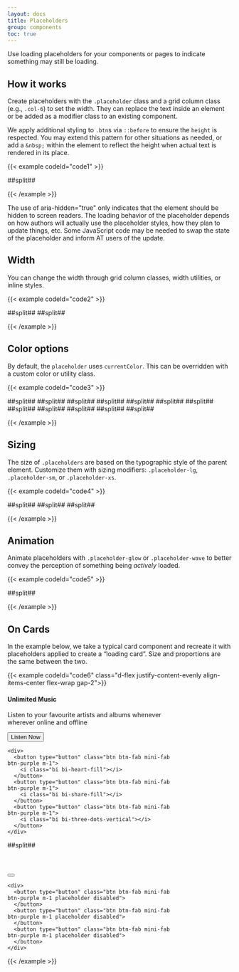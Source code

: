 ```yaml
---
layout: docs
title: Placeholders
group: components
toc: true
---
```


<p class="fs-4 ms-0 mb-4 text-secondary">Use loading placeholders for your components or pages to indicate something may still be loading.</p>

## How it works
Create placeholders with the ```.placeholder``` class and a grid column class (e.g., ```.col-6```) 
to set the width. They can replace the text inside an element or be added as a modifier class to 
an existing component.

We apply additional styling to ```.btn```s via ```::before``` to ensure the ```height``` is 
respected. You may extend this pattern for other situations as needed, or add a ```&nbsp;``` 
within the element to reflect the height when actual text is rendered in its place.

{{< example codeId="code1" >}}

<p aria-hidden="true">
  <span class="placeholder col-6"></span>
</p>
##split##
<a href="#" tabindex="-1" class="btn btn-primary disabled placeholder col-4" aria-hidden="true"></a>

{{< /example >}}

The use of aria-hidden="true" only indicates that the element should be hidden to screen readers. 
The loading behavior of the placeholder depends on how authors will actually use the placeholder 
styles, how they plan to update things, etc. Some JavaScript code may be needed to swap the state 
of the placeholder and inform AT users of the update.

## Width
You can change the width through grid column classes, width utilities, or inline styles.

{{< example codeId="code2" >}}

<span class="placeholder col-6"></span>
##split##
<span class="placeholder w-75"></span>
##split##
<span class="placeholder" style="width: 25%;"></span>

{{< /example >}}

## Color options
By default, the ```placeholder``` uses ```currentColor```. This can be overridden with a custom 
color or utility class.

{{< example codeId="code3" >}}

<span class="placeholder col-12 bg-primary"></span>
##split##
<span class="placeholder col-12 bg-secondary"></span>
##split##
<span class="placeholder col-12 bg-success"></span>
##split##
<span class="placeholder col-12 bg-info"></span>
##split##
<span class="placeholder col-12 bg-warning"></span>
##split##
<span class="placeholder col-12 bg-danger"></span>
##split##
<span class="placeholder col-12 bg-light"></span>
##split##
<span class="placeholder col-12 bg-dark"></span>
##split##
<span class="placeholder col-12 bg-indigo"></span>
##split##
<span class="placeholder col-12 bg-purple"></span>
##split##
<span class="placeholder col-12 bg-pink"></span>
##split##
<span class="placeholder col-12 bg-orange"></span>
##split##
<span class="placeholder col-12 bg-teal"></span>

{{< /example >}}

## Sizing
The size of ```.placeholders``` are based on the typographic style of the parent element. 
Customize them with sizing modifiers: ```.placeholder-lg```, ```.placeholder-sm```, 
or ```.placeholder-xs```.

{{< example codeId="code4" >}}

<span class="placeholder col-12 placeholder-lg"></span>
##split##
<span class="placeholder col-12"></span>
##split##
<span class="placeholder col-12 placeholder-sm"></span>
##split##
<span class="placeholder col-12 placeholder-xs"></span>

{{< /example >}}

## Animation
Animate placeholders with ```.placeholder-glow``` or ```.placeholder-wave``` to better convey 
the perception of something being <i>actively</i> loaded.

{{< example codeId="code5" >}}

<p class="placeholder-glow">
  <span class="placeholder col-12"></span>
</p>
##split##
<p class="placeholder-wave">
  <span class="placeholder col-12"></span>
</p>

{{< /example >}}

## On Cards
In the example below, we take a typical card component and recreate it with placeholders applied to create a “loading card”. Size and proportions are the same between the two.

{{< example codeId="code6" class="d-flex justify-content-evenly align-items-center flex-wrap gap-2">}}

<div class="card bg-purple bg-opacity-10" style="width:400px">
  <div class="card-body">
    <h4 class="card-title text-purple">Unlimited Music</h4>
    <p class="card-text">
      Listen to your favourite artists and albums whenever wherever online
      and offline
    </p>
  </div>
  <div class="d-flex justify-content-between align-items-center flex-wrap p-2">
    <button type="button" class="btn btn-outline-purple border-0">
      Listen Now
    </button>

    <div>
      <button type="button" class="btn btn-fab mini-fab btn-purple m-1">
        <i class="bi bi-heart-fill"></i>
      </button>
      <button type="button" class="btn btn-fab mini-fab btn-purple m-1">
        <i class="bi bi-share-fill"></i>
      </button>
      <button type="button" class="btn btn-fab mini-fab btn-purple m-1">
        <i class="bi bi-three-dots-vertical"></i>
      </button>
    </div>
  </div>
</div>
##split##
<div class="card bg-purple bg-opacity-10" style="width:400px">
  <div class="card-body">
    <h4 class="card-title text-purple placeholder-glow">
      <span class="placeholder col-6">&nbsp;</span>
    </h4>
    <p class="card-text placeholder-glow">
      <span class="placeholder col-12"></span>
      <span class="placeholder col-4"></span>
    </p>
  </div>
  <div class="d-flex justify-content-between align-items-center flex-wrap p-2">
    <button type="button" class="btn btn-outline-purple border-0 placeholder disabled col-4 ms-2">
    </button>

    <div>
      <button type="button" class="btn btn-fab mini-fab btn-purple m-1 placeholder disabled">
      </button>
      <button type="button" class="btn btn-fab mini-fab btn-purple m-1 placeholder disabled">
      </button>
      <button type="button" class="btn btn-fab mini-fab btn-purple m-1 placeholder disabled">
      </button>
    </div>
  </div>
</div>

{{< /example >}}
